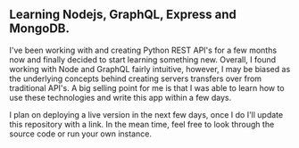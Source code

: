 ## Learning Nodejs, GraphQL, Express and MongoDB.

I've been working with and creating Python REST API's for a few months now and finally decided to start learning
something new. Overall, I found working with Node and GraphQL fairly intuitive, however, I may be biased as the 
underlying concepts behind creating servers transfers over from traditional API's. A big selling point for me is that I was able to learn how to use these technologies and write this app within a few days.

I plan on deploying a live version in the next few days, once I do I'll update this repository with a link. In
the mean time, feel free to look through the source code or run your own instance.

